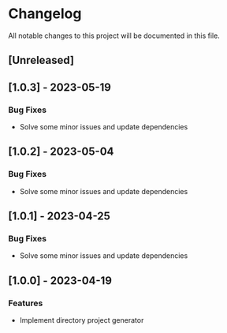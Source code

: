 # Changelog

All notable changes to this project will be documented in this file.

## [Unreleased]
## [1.0.3] - 2023-05-19

### Bug Fixes

- Solve some minor issues and update dependencies

## [1.0.2] - 2023-05-04

### Bug Fixes

- Solve some minor issues and update dependencies

## [1.0.1] - 2023-04-25

### Bug Fixes

- Solve some minor issues and update dependencies

## [1.0.0] - 2023-04-19

### Features

- Implement directory project generator

<!-- generated by git-cliff -->
